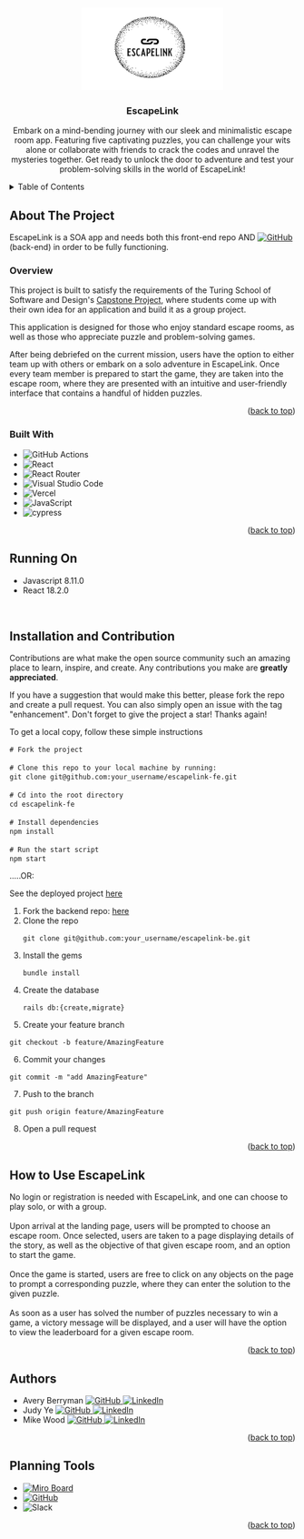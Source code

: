<a name="readme-top"></a>

<!-- PROJECT LOGO -->
<br />
<div align="center">
  <a href="https://github.com/github_username/repo_name">
    <img src="public/escapelinklogo.png" alt="Logo" width="250" height="145">
  </a>

<h3 align="center">EscapeLink</h3>

  <p align="center">
    Embark on a mind-bending journey with our sleek and minimalistic escape room app. Featuring five captivating puzzles, you can challenge your wits alone or collaborate with friends to crack the codes and unravel the mysteries together. Get ready to unlock the door to adventure and test your problem-solving skills in the world of EscapeLink!
  </p>
</div>



<!-- TABLE OF CONTENTS -->
<details>
  <summary>Table of Contents</summary>
  <ol>
    <li><a href="#about-the-project">About The Project</a></li>
    <li><a href="#overview">Overview</a></li>
    <li><a href="#built-with">Built With</a></li>
    <li><a href="#running-on">Running On</a></li>
    <li><a href="#installation-and-contribution">Installation and Contribution</a></li>
    <li><a href="#how-to-use-escapelink">How to Use EscapeLink</a></li>
    <li><a href="#authors">Authors</a></li>
    <li><a href="#planning-tools">Planning Tools</a></li>
  </ol>
</details>



<!-- ABOUT THE PROJECT -->
## About The Project

EscapeLink is a SOA app and needs both this front-end repo AND [![GitHub](https://img.shields.io/badge/GitHub-100000?style=for-the-badge&logo=github&logoColor=white) ](https://github.com/escape-link/escapelink-be) (back-end) in order to be fully functioning.


### Overview
This project is built to satisfy the requirements of the Turing School of Software and Design's [Capstone Project](https://mod4.turing.edu/projects/capstone/), where students come up with their own idea for an application and build it as a group project.

This application is designed for those who enjoy standard escape rooms, as well as those who appreciate puzzle and problem-solving games.

After being debriefed on the current mission, users have the option to either team up with others or embark on a solo adventure in EscapeLink. Once every team member is prepared to start the game, they are taken into the escape room, where they are presented with an intuitive and user-friendly interface that contains a handful of hidden puzzles.


<p align="right">(<a href="#readme-top">back to top</a>)</p>



### Built With

* ![GitHub Actions](https://img.shields.io/badge/github%20actions-%232671E5.svg?style=for-the-badge&logo=githubactions&logoColor=white)
* ![React](https://img.shields.io/badge/react-%2320232a.svg?style=for-the-badge&logo=react&logoColor=%2361DAFB)
* ![React Router](https://img.shields.io/badge/React_Router-CA4245?style=for-the-badge&logo=react-router&logoColor=white)
* ![Visual Studio Code](https://img.shields.io/badge/Visual%20Studio%20Code-0078d7.svg?style=for-the-badge&logo=visual-studio-code&logoColor=white)
* ![Vercel](https://img.shields.io/badge/vercel-%23000000.svg?style=for-the-badge&logo=vercel&logoColor=white)
* ![JavaScript](https://img.shields.io/badge/javascript-%23323330.svg?style=for-the-badge&logo=javascript&logoColor=%23F7DF1E)
* ![cypress](https://img.shields.io/badge/-cypress-%23E5E5E5?style=for-the-badge&logo=cypress&logoColor=058a5e)


<p align="right">(<a href="#readme-top">back to top</a>)</p>



## Running On
- Javascript 8.11.0
- React 18.2.0
<br>

## Installation and Contribution

Contributions are what make the open source community such an amazing place to learn, inspire, and create. Any contributions you make are **greatly appreciated**.

If you have a suggestion that would make this better, please fork the repo and create a pull request. You can also simply open an issue with the tag "enhancement".
Don't forget to give the project a star! Thanks again!

To get a local copy, follow these simple instructions

```
# Fork the project

# Clone this repo to your local machine by running:
git clone git@github.com:your_username/escapelink-fe.git 

# Cd into the root directory 
cd escapelink-fe

# Install dependencies 
npm install

# Run the start script
npm start
```
.....OR:

See the deployed project [here](https://escapelink-fe.vercel.app/)

1. Fork the backend repo: [here](https://github.com/escape-link/escapelink-be)
2. Clone the repo
   ```
   git clone git@github.com:your_username/escapelink-be.git
   ```
3. Install the gems
   ```
   bundle install
   ```
4. Create the database
   ```
   rails db:{create,migrate}
   ```
5. Create your feature branch
  ```
  git checkout -b feature/AmazingFeature
  ```
6. Commit your changes
  ```
  git commit -m "add AmazingFeature"
  ```
7. Push to the branch
  ```
  git push origin feature/AmazingFeature
  ```
8. Open a pull request

<p align="right">(<a href="#readme-top">back to top</a>)</p>



## How to Use EscapeLink
No login or registration is needed with EscapeLink, and one can choose to play solo, or with a group. <br><br>
Upon arrival at the landing page, users will be prompted to choose an escape room. Once selected, users are taken to a page displaying details of the story, as well as the objective of that given escape room, and an option to start the game.<br><br>
Once the game is started, users are free to click on any objects on the page to prompt a corresponding puzzle, where they can enter the solution to the given puzzle.<br><br>
As soon as a user has solved the number of puzzles necessary to win a game, a victory message will be displayed, and a user will have the option to view the leaderboard for a given escape room.


<p align="right">(<a href="#readme-top">back to top</a>)</p>



## Authors
- Avery Berryman [![GitHub](https://img.shields.io/badge/GitHub-100000?style=for-the-badge&logo=github&logoColor=white) ](https://github.com/Averyberryman) [![LinkedIn](https://img.shields.io/badge/LinkedIn-0077B5?style=for-the-badge&logo=linkedin&logoColor=white) ](https://www.linkedin.com/in/avery-berryman/)
- Judy Ye [![GitHub](https://img.shields.io/badge/GitHub-100000?style=for-the-badge&logo=github&logoColor=white) ](https://github.com/judy0ye) [![LinkedIn](https://img.shields.io/badge/LinkedIn-0077B5?style=for-the-badge&logo=linkedin&logoColor=white) ](https://www.linkedin.com/in/judy0ye/)
- Mike Wood [![GitHub](https://img.shields.io/badge/GitHub-100000?style=for-the-badge&logo=github&logoColor=white) ](https://github.com/MWoodshop) [![LinkedIn](https://img.shields.io/badge/LinkedIn-0077B5?style=for-the-badge&logo=linkedin&logoColor=white) ](https://www.linkedin.com/in/michaelwilliamwood/)


<p align="right">(<a href="#readme-top">back to top</a>)</p>

## Planning Tools
- [![Miro Board](https://img.shields.io/badge/Miro-050038?style=for-the-badge&logo=Miro&logoColor=white)](https://miro.com/app/board/uXjVMmKnWLE=/?share_link_id=729961862050)
- [![GitHub](https://img.shields.io/badge/GitHub-100000?style=for-the-badge&logo=github&logoColor=white) ](https://github.com/orgs/ontrack-2305/projects/1/views/1)
- ![Slack](https://img.shields.io/badge/Slack-4A154B?style=for-the-badge&logo=slack&logoColor=white)

<p align="right">(<a href="#readme-top">back to top</a>)</p>




